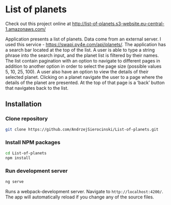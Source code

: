 # List of planets
Check out this project online at http://list-of-planets.s3-website.eu-central-1.amazonaws.com/

Application presents a list of planets. Data come from an
external server. I used this service - https://swapi.py4e.com/api/planets/. 
The application has a search bar located at the top of the list. A user is able
to type a string phrase into the search input, and the planet list is filtered by their
names.
The list contain pagination with an option to navigate to different
pages in addition to another option in order to select the page size (possible values 5, 10, 25, 100).
A user also have an option to view the details of their selected planet. Clicking on a
planet navigate the user to a page where the details of the planet are presented. At
the top of that page is a ‘back’ button that navigates back to the list.

## Installation

### Clone repository

```bash
git clone https://github.com/AndrzejSierocinski/List-of-planets.git
```

### Install NPM packages

```bash
cd List-of-planets
npm install
```
 
### Run development server

```bash
ng serve
```

Runs a webpack-development server. Navigate to `http://localhost:4200/`. The app will automatically reload if you change any of the source files.
